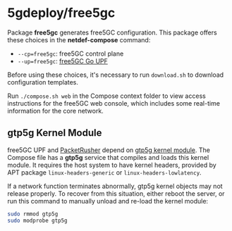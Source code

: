 # 5gdeploy/free5gc

Package **free5gc** generates free5GC configuration.
This package offers these choices in the **netdef-compose** command:

* `--cp=free5gc`: free5GC control plane
* `--up=free5gc`: [free5GC Go UPF](https://github.com/free5gc/go-upf)

Before using these choices, it's necessary to run `download.sh` to download configuration templates.

Run `./compose.sh web` in the Compose context folder to view access instructions for the free5GC web console, which includes some real-time information for the core network.

## gtp5g Kernel Module

free5GC UPF and [PacketRusher](../packetrusher/README.md) depend on [gtp5g kernel module](https://github.com/free5gc/gtp5g).
The Compose file has a **gtp5g** service that compiles and loads this kernel module.
It requires the host system to have kernel headers, provided by APT package `linux-headers-generic` or `linux-headers-lowlatency`.

If a network function terminates abnormally, gtp5g kernel objects may not release properly.
To recover from this situation, either reboot the server, or run this command to manually unload and re-load the kernel module:

```bash
sudo rmmod gtp5g
sudo modprobe gtp5g
```
